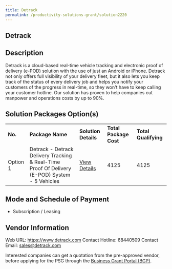 ```yaml
---
title: Detrack
permalink: /productivity-solutions-grant/solution2220
---
```


## Detrack

## Description

Detrack is a cloud-based real-time vehicle tracking and electronic proof of delivery (e-POD) solution with the use of just an Android or iPhone. Detrack not only offers full visibility of your delivery fleet, but it also lets you keep track of the status of every delivery job and helps you notify your customers of the progress in real-time, so they won't have to keep calling your customer hotline. Our solution has proven to help companies cut manpower and operations costs by up to 90%.

## Solution Packages Option(s)

<table>
<tr>
<td><b>No.</b></td>
<td><b>Package Name</b></td>
<td><b>Solution Details</b></td>
<td><b>Total Package Cost</b></td>
<td><b>Total Qualifying</b></td>
</tr>
<tr>
<td>Option 1</td>
<td>Detrack - Detrack Delivery Tracking & Real-Time Proof Of Delivery (E-POD) System - 5 Vehicles</td>
<td><a href='https://www.gobusiness.gov.sg/images/psg/DetrackSystems20200859_Desensitised_Annex_3_Part_1.pdf'>View Details</a></td>
<td>4125</td>
<td>4125</td>
</tr>
</table>

## Mode and Schedule of Payment

 - Subscription / Leasing

## Vendor Information

 Web URL: https://www.detrack.com 
Contact Hotline: 68440509 
Contact Email: sales@detrack.com 


Interested companies can get a quotation from the pre-approved vendor, before applying for the PSG through the <a href='https://www.businessgrants.gov.sg/'>Business Grant Portal (BGP)</a>.
